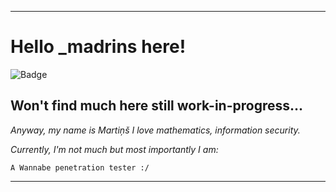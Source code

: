 ___

# Hello _madrins here!

![Badge](https://tryhackme-badges.s3.amazonaws.com/madrinch.png)

## Won't find much here still work-in-progress...

*Anyway, my name is Martiņš I love mathematics, information security.*

*Currently, I'm not much but most importantly I am:*


`A Wannabe penetration tester :/`

___
